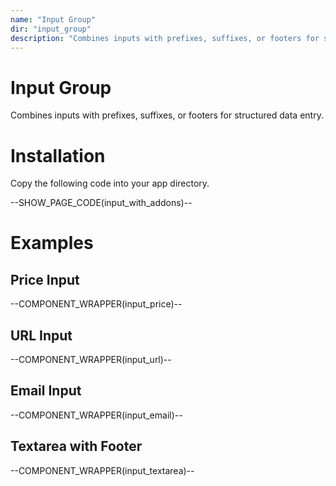 ```yaml
---
name: "Input Group"
dir: "input_group"
description: "Combines inputs with prefixes, suffixes, or footers for structured data entry."
---
```


# Input Group

Combines inputs with prefixes, suffixes, or footers for structured data entry.

# Installation

Copy the following code into your app directory.

--SHOW_PAGE_CODE(input_with_addons)--

# Examples

## Price Input

--COMPONENT_WRAPPER(input_price)--

## URL Input

--COMPONENT_WRAPPER(input_url)--

## Email Input

--COMPONENT_WRAPPER(input_email)--

## Textarea with Footer

--COMPONENT_WRAPPER(input_textarea)--
